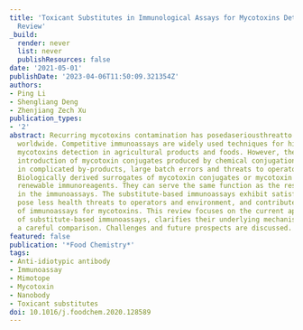 ```yaml
---
title: 'Toxicant Substitutes in Immunological Assays for Mycotoxins Detection: A Mini
  Review'
_build:
  render: never
  list: never
  publishResources: false
date: '2021-05-01'
publishDate: '2023-04-06T11:50:09.321354Z'
authors:
- Ping Li
- Shengliang Deng
- Zhenjiang Zech Xu
publication_types:
- '2'
abstract: Recurring mycotoxins contamination has posedaseriousthreatto food safety
  worldwide. Competitive immunoassays are widely used techniques for high-throughput
  mycotoxins detection in agricultural products and foods. However, the inevitable
  introduction of mycotoxin conjugates produced by chemical conjugation usually results
  in complicated by-products, large batch errors and threats to operators and environment.
  Biologically derived surrogates of mycotoxin conjugates or mycotoxin standards are
  renewable immunoreagents. They can serve the same function as the responding counterparts
  in the immunoassays. The substitute-based immunoassays exhibit satisfactory sensitivity,
  pose less health threats to operators and environment, and contribute to the standardization
  of immunoassays for mycotoxins. This review focuses on the current applications
  of substitute-based immunoassays, clarifies their underlying mechanisms and provides
  a careful comparison. Challenges and future prospects are discussed.
featured: false
publication: '*Food Chemistry*'
tags:
- Anti-idiotypic antibody
- Immunoassay
- Mimotope
- Mycotoxin
- Nanobody
- Toxicant substitutes
doi: 10.1016/j.foodchem.2020.128589
---
```


